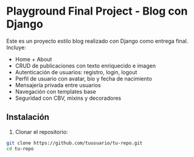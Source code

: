 # Playground Final Project - Blog con Django

Este es un proyecto estilo blog realizado con Django como entrega final. Incluye:

- Home + About
- CRUD de publicaciones con texto enriquecido e imagen
- Autenticación de usuarios: registro, login, logout
- Perfil de usuario con avatar, bio y fecha de nacimiento
- Mensajería privada entre usuarios
- Navegación con templates base
- Seguridad con CBV, mixins y decoradores

## Instalación

1. Clonar el repositorio:

```bash
git clone https://github.com/tuusuario/tu-repo.git
cd tu-repo
